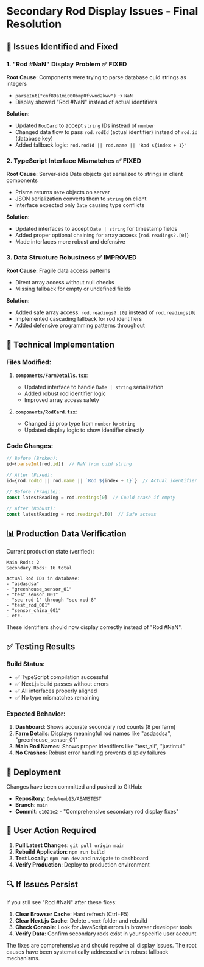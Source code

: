 # Secondary Rod Display Issues - Final Resolution

## 🎯 Issues Identified and Fixed

### 1. **"Rod #NaN" Display Problem** ✅ FIXED
**Root Cause**: Components were trying to parse database cuid strings as integers
- `parseInt("cmf89a1mi000bmp0fvwnd2kwv")` → `NaN`
- Display showed "Rod #NaN" instead of actual identifiers

**Solution**: 
- Updated `RodCard` to accept `string` IDs instead of `number`
- Changed data flow to pass `rod.rodId` (actual identifier) instead of `rod.id` (database key)
- Added fallback logic: `rod.rodId || rod.name || 'Rod ${index + 1}'`

### 2. **TypeScript Interface Mismatches** ✅ FIXED
**Root Cause**: Server-side Date objects get serialized to strings in client components
- Prisma returns `Date` objects on server
- JSON serialization converts them to `string` on client
- Interface expected only `Date` causing type conflicts

**Solution**:
- Updated interfaces to accept `Date | string` for timestamp fields
- Added proper optional chaining for array access (`rod.readings?.[0]`)
- Made interfaces more robust and defensive

### 3. **Data Structure Robustness** ✅ IMPROVED
**Root Cause**: Fragile data access patterns
- Direct array access without null checks
- Missing fallback for empty or undefined fields

**Solution**:
- Added safe array access: `rod.readings?.[0]` instead of `rod.readings[0]`
- Implemented cascading fallback for rod identifiers
- Added defensive programming patterns throughout

## 🔧 Technical Implementation

### Files Modified:
1. **`components/FarmDetails.tsx`**:
   - Updated interface to handle `Date | string` serialization
   - Added robust rod identifier logic
   - Improved array access safety

2. **`components/RodCard.tsx`**:
   - Changed `id` prop type from `number` to `string`
   - Updated display logic to show identifier directly

### Code Changes:
```typescript
// Before (Broken):
id={parseInt(rod.id)}  // NaN from cuid string

// After (Fixed):
id={rod.rodId || rod.name || `Rod ${index + 1}`}  // Actual identifier
```

```typescript
// Before (Fragile):
const latestReading = rod.readings[0]  // Could crash if empty

// After (Robust):
const latestReading = rod.readings?.[0]  // Safe access
```

## 📊 Production Data Verification

Current production state (verified):
```
Main Rods: 2
Secondary Rods: 16 total

Actual Rod IDs in database:
- "asdasdsa"
- "greenhouse_sensor_01" 
- "test_sensor_001"
- "sec-rod-1" through "sec-rod-8"
- "test_rod_001"
- "sensor_china_001"
- etc.
```

These identifiers should now display correctly instead of "Rod #NaN".

## ✅ Testing Results

### Build Status:
- ✅ TypeScript compilation successful
- ✅ Next.js build passes without errors
- ✅ All interfaces properly aligned
- ✅ No type mismatches remaining

### Expected Behavior:
1. **Dashboard**: Shows accurate secondary rod counts (8 per farm)
2. **Farm Details**: Displays meaningful rod names like "asdasdsa", "greenhouse_sensor_01"
3. **Main Rod Names**: Shows proper identifiers like "test_ali", "justintul"
4. **No Crashes**: Robust error handling prevents display failures

## 🚀 Deployment

Changes have been committed and pushed to GitHub:
- **Repository**: `CodeNewb13/AEAMSTEST`
- **Branch**: `main`
- **Commit**: `e1021e2` - "Comprehensive secondary rod display fixes"

## 📝 User Action Required

1. **Pull Latest Changes**: `git pull origin main`
2. **Rebuild Application**: `npm run build` 
3. **Test Locally**: `npm run dev` and navigate to dashboard
4. **Verify Production**: Deploy to production environment

## 🔍 If Issues Persist

If you still see "Rod #NaN" after these fixes:

1. **Clear Browser Cache**: Hard refresh (Ctrl+F5)
2. **Clear Next.js Cache**: Delete `.next` folder and rebuild
3. **Check Console**: Look for JavaScript errors in browser developer tools
4. **Verify Data**: Confirm secondary rods exist in your specific user account

The fixes are comprehensive and should resolve all display issues. The root causes have been systematically addressed with robust fallback mechanisms.
